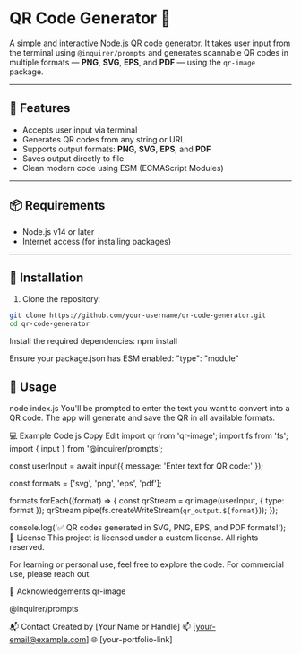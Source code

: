# QR Code Generator 🧾

A simple and interactive Node.js QR code generator. It takes user input from the terminal using `@inquirer/prompts` and generates scannable QR codes in multiple formats — **PNG**, **SVG**, **EPS**, and **PDF** — using the `qr-image` package.

---

## 🚀 Features

- Accepts user input via terminal
- Generates QR codes from any string or URL
- Supports output formats: **PNG**, **SVG**, **EPS**, and **PDF**
- Saves output directly to file
- Clean modern code using ESM (ECMAScript Modules)

---

## 📦 Requirements

- Node.js v14 or later  
- Internet access (for installing packages)

---

## 🔧 Installation

1. Clone the repository:

```bash
git clone https://github.com/your-username/qr-code-generator.git
cd qr-code-generator
```
Install the required dependencies:
npm install

Ensure your package.json has ESM enabled:
"type": "module"


## 📂 Usage
node index.js
You'll be prompted to enter the text you want to convert into a QR code. The app will generate and save the QR in all available formats.

💻 Example Code
js
Copy
Edit
import qr from 'qr-image';
import fs from 'fs';
import { input } from '@inquirer/prompts';

const userInput = await input({ message: 'Enter text for QR code:' });

const formats = ['svg', 'png', 'eps', 'pdf'];

formats.forEach((format) => {
  const qrStream = qr.image(userInput, { type: format });
  qrStream.pipe(fs.createWriteStream(`qr_output.${format}`));
});

console.log('✅ QR codes generated in SVG, PNG, EPS, and PDF formats!');
📄 License
This project is licensed under a custom license. All rights reserved.

For learning or personal use, feel free to explore the code. For commercial use, please reach out.

🙌 Acknowledgements
qr-image

@inquirer/prompts

📬 Contact
Created by [Your Name or Handle]
📫 [your-email@example.com]
🌐 [your-portfolio-link]

